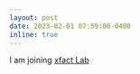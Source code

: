 ```yaml
---
layout: post
date: 2023-02-01 07:59:00-0400
inline: true
---
```


I am joining <a href='https://xfact.net/'> xfact Lab</a>